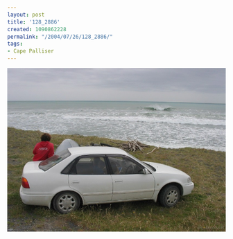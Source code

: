 ```yaml
---
layout: post
title: '128_2886'
created: 1090862228
permalink: "/2004/07/26/128_2886/"
tags:
- Cape Palliser
---
```


<img src="/image/images/128_2886-971.jpg"/>

